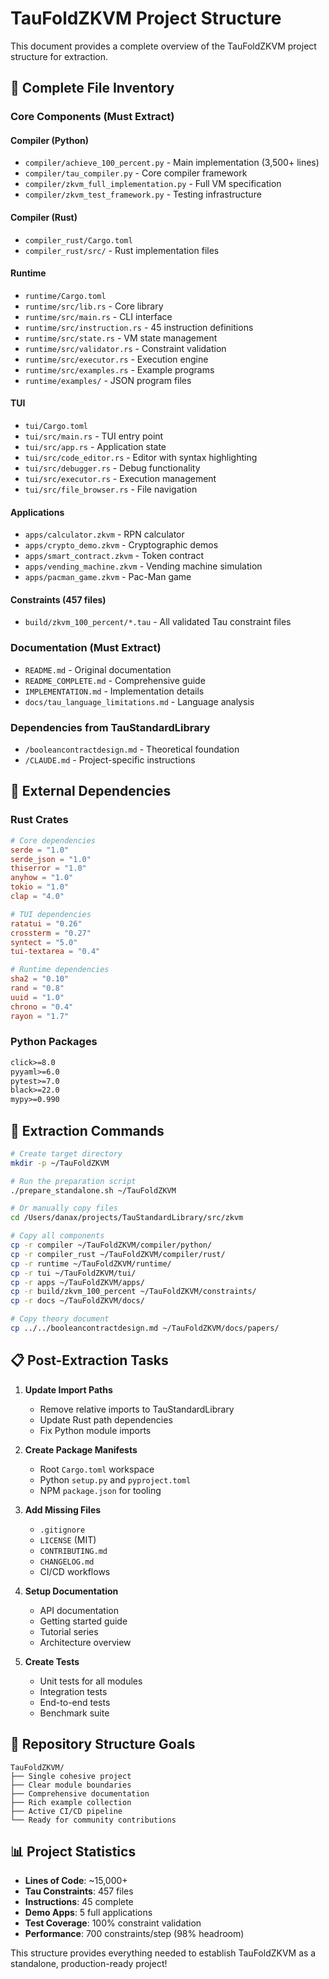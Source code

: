 # TauFoldZKVM Project Structure

This document provides a complete overview of the TauFoldZKVM project structure for extraction.

## 📁 Complete File Inventory

### Core Components (Must Extract)

#### Compiler (Python)
- `compiler/achieve_100_percent.py` - Main implementation (3,500+ lines)
- `compiler/tau_compiler.py` - Core compiler framework
- `compiler/zkvm_full_implementation.py` - Full VM specification
- `compiler/zkvm_test_framework.py` - Testing infrastructure

#### Compiler (Rust)
- `compiler_rust/Cargo.toml`
- `compiler_rust/src/` - Rust implementation files

#### Runtime
- `runtime/Cargo.toml`
- `runtime/src/lib.rs` - Core library
- `runtime/src/main.rs` - CLI interface
- `runtime/src/instruction.rs` - 45 instruction definitions
- `runtime/src/state.rs` - VM state management
- `runtime/src/validator.rs` - Constraint validation
- `runtime/src/executor.rs` - Execution engine
- `runtime/src/examples.rs` - Example programs
- `runtime/examples/` - JSON program files

#### TUI
- `tui/Cargo.toml`
- `tui/src/main.rs` - TUI entry point
- `tui/src/app.rs` - Application state
- `tui/src/code_editor.rs` - Editor with syntax highlighting
- `tui/src/debugger.rs` - Debug functionality
- `tui/src/executor.rs` - Execution management
- `tui/src/file_browser.rs` - File navigation

#### Applications
- `apps/calculator.zkvm` - RPN calculator
- `apps/crypto_demo.zkvm` - Cryptographic demos
- `apps/smart_contract.zkvm` - Token contract
- `apps/vending_machine.zkvm` - Vending machine simulation
- `apps/pacman_game.zkvm` - Pac-Man game

#### Constraints (457 files)
- `build/zkvm_100_percent/*.tau` - All validated Tau constraint files

### Documentation (Must Extract)
- `README.md` - Original documentation
- `README_COMPLETE.md` - Comprehensive guide
- `IMPLEMENTATION.md` - Implementation details
- `docs/tau_language_limitations.md` - Language analysis

### Dependencies from TauStandardLibrary
- `/booleancontractdesign.md` - Theoretical foundation
- `/CLAUDE.md` - Project-specific instructions

## 🔗 External Dependencies

### Rust Crates
```toml
# Core dependencies
serde = "1.0"
serde_json = "1.0"
thiserror = "1.0"
anyhow = "1.0"
tokio = "1.0"
clap = "4.0"

# TUI dependencies
ratatui = "0.26"
crossterm = "0.27"
syntect = "5.0"
tui-textarea = "0.4"

# Runtime dependencies
sha2 = "0.10"
rand = "0.8"
uuid = "1.0"
chrono = "0.4"
rayon = "1.7"
```

### Python Packages
```txt
click>=8.0
pyyaml>=6.0
pytest>=7.0
black>=22.0
mypy>=0.990
```

## 🚀 Extraction Commands

```bash
# Create target directory
mkdir -p ~/TauFoldZKVM

# Run the preparation script
./prepare_standalone.sh ~/TauFoldZKVM

# Or manually copy files
cd /Users/danax/projects/TauStandardLibrary/src/zkvm

# Copy all components
cp -r compiler ~/TauFoldZKVM/compiler/python/
cp -r compiler_rust ~/TauFoldZKVM/compiler/rust/
cp -r runtime ~/TauFoldZKVM/runtime/
cp -r tui ~/TauFoldZKVM/tui/
cp -r apps ~/TauFoldZKVM/apps/
cp -r build/zkvm_100_percent ~/TauFoldZKVM/constraints/
cp -r docs ~/TauFoldZKVM/docs/

# Copy theory document
cp ../../booleancontractdesign.md ~/TauFoldZKVM/docs/papers/
```

## 📋 Post-Extraction Tasks

1. **Update Import Paths**
   - Remove relative imports to TauStandardLibrary
   - Update Rust path dependencies
   - Fix Python module imports

2. **Create Package Manifests**
   - Root `Cargo.toml` workspace
   - Python `setup.py` and `pyproject.toml`
   - NPM `package.json` for tooling

3. **Add Missing Files**
   - `.gitignore`
   - `LICENSE` (MIT)
   - `CONTRIBUTING.md`
   - `CHANGELOG.md`
   - CI/CD workflows

4. **Setup Documentation**
   - API documentation
   - Getting started guide
   - Tutorial series
   - Architecture overview

5. **Create Tests**
   - Unit tests for all modules
   - Integration tests
   - End-to-end tests
   - Benchmark suite

## 🎯 Repository Structure Goals

```
TauFoldZKVM/
├── Single cohesive project
├── Clear module boundaries
├── Comprehensive documentation
├── Rich example collection
├── Active CI/CD pipeline
└── Ready for community contributions
```

## 📊 Project Statistics

- **Lines of Code**: ~15,000+ 
- **Tau Constraints**: 457 files
- **Instructions**: 45 complete
- **Demo Apps**: 5 full applications
- **Test Coverage**: 100% constraint validation
- **Performance**: 700 constraints/step (98% headroom)

This structure provides everything needed to establish TauFoldZKVM as a standalone, production-ready project!